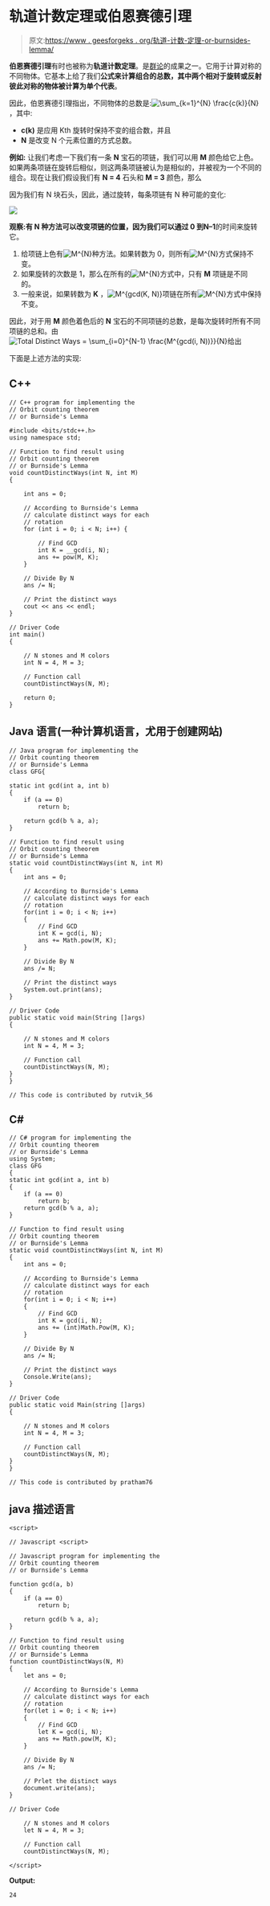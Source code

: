 # 轨道计数定理或伯恩赛德引理

> 原文:[https://www . geesforgeks . org/轨道-计数-定理-or-burnsides-lemma/](https://www.geeksforgeeks.org/orbit-counting-theorem-or-burnsides-lemma/)

**伯恩赛德引理**有时也被称为**轨道计数定理**。是[群论](https://www.geeksforgeeks.org/subgroup-and-order-of-group-mathematics/)的成果之一。它用于计算对称的不同物体。它基本上给了我们**公式来计算组合的总数，其中两个相对于旋转或反射彼此对称的物体被计算为单个代表**。

因此，伯恩赛德引理指出，不同物体的总数是:![\sum_{k=1}^{N} \frac{c(k)}{N}         ](img/bdaef7c3e940d1b78bf30efa336d6731.png "Rendered by QuickLaTeX.com")
，其中:

*   **c(k)** 是应用 Kth 旋转时保持不变的组合数，并且
*   **N** 是改变 N 个元素位置的方式总数。

**例如:**
让我们考虑一下我们有一条 **N** 宝石的项链，我们可以用 **M** 颜色给它上色。如果两条项链在旋转后相似，则这两条项链被认为是相似的，并被视为一个不同的组合。现在让我们假设我们有 **N = 4** 石头和 **M = 3** 颜色，那么

因为我们有 N 块石头，因此，通过旋转，每条项链有 N 种可能的变化:

![](img/ee1dcc7971e1723cd0e2f19cb4dc0f34.png)

**观察:**有 N 种方法可以改变项链的位置，因为我们可以通过 **0** 到**N–1**的时间来旋转它。

1.  给项链上色有![M^{N}         ](img/29e644aaea9621cee1b56fcf1ebd3b4d.png "Rendered by QuickLaTeX.com")种方法。如果转数为 0，则所有![M^{N}         ](img/29e644aaea9621cee1b56fcf1ebd3b4d.png "Rendered by QuickLaTeX.com")方式保持不变。
2.  如果旋转的次数是 1，那么在所有的![M^{N}         ](img/29e644aaea9621cee1b56fcf1ebd3b4d.png "Rendered by QuickLaTeX.com")方式中，只有 **M** 项链是不同的。
3.  一般来说，如果转数为 **K** ，![M^{gcd(K, N)} ](img/c90518eb2e2a31a147974f200ab6921a.png "Rendered by QuickLaTeX.com")项链在所有![M^{N}         ](img/29e644aaea9621cee1b56fcf1ebd3b4d.png "Rendered by QuickLaTeX.com")方式中保持不变。

因此，对于用 **M** 颜色着色后的 **N** 宝石的不同项链的总数，是每次旋转时所有不同项链的总和。由
![Total Distinct Ways = \sum_{i=0}^{N-1} \frac{M^{gcd(i, N))}}{N}    ](img/d0b09e3b4d2536f840828a913200184a.png "Rendered by QuickLaTeX.com")给出

下面是上述方法的实现:

## C++

```
// C++ program for implementing the
// Orbit counting theorem
// or Burnside's Lemma

#include <bits/stdc++.h>
using namespace std;

// Function to find result using
// Orbit counting theorem
// or Burnside's Lemma
void countDistinctWays(int N, int M)
{

    int ans = 0;

    // According to Burnside's Lemma
    // calculate distinct ways for each
    // rotation
    for (int i = 0; i < N; i++) {

        // Find GCD
        int K = __gcd(i, N);
        ans += pow(M, K);
    }

    // Divide By N
    ans /= N;

    // Print the distinct ways
    cout << ans << endl;
}

// Driver Code
int main()
{

    // N stones and M colors
    int N = 4, M = 3;

    // Function call
    countDistinctWays(N, M);

    return 0;
}
```

## Java 语言(一种计算机语言，尤用于创建网站)

```
// Java program for implementing the
// Orbit counting theorem
// or Burnside's Lemma
class GFG{

static int gcd(int a, int b)
{
    if (a == 0)
        return b;

    return gcd(b % a, a);
}

// Function to find result using
// Orbit counting theorem
// or Burnside's Lemma
static void countDistinctWays(int N, int M)
{
    int ans = 0;

    // According to Burnside's Lemma
    // calculate distinct ways for each
    // rotation
    for(int i = 0; i < N; i++)
    {
        // Find GCD
        int K = gcd(i, N);
        ans += Math.pow(M, K);
    }

    // Divide By N
    ans /= N;

    // Print the distinct ways
    System.out.print(ans);
}

// Driver Code
public static void main(String []args)
{

    // N stones and M colors
    int N = 4, M = 3;

    // Function call
    countDistinctWays(N, M);
}
}

// This code is contributed by rutvik_56
```

## C#

```
// C# program for implementing the
// Orbit counting theorem
// or Burnside's Lemma
using System;
class GFG
{
static int gcd(int a, int b)
{
    if (a == 0)
        return b;       
    return gcd(b % a, a);
}

// Function to find result using
// Orbit counting theorem
// or Burnside's Lemma
static void countDistinctWays(int N, int M)
{
    int ans = 0;

    // According to Burnside's Lemma
    // calculate distinct ways for each
    // rotation
    for(int i = 0; i < N; i++)
    {
        // Find GCD
        int K = gcd(i, N);
        ans += (int)Math.Pow(M, K);
    }

    // Divide By N
    ans /= N;

    // Print the distinct ways
    Console.Write(ans);
}

// Driver Code
public static void Main(string []args)
{

    // N stones and M colors
    int N = 4, M = 3;

    // Function call
    countDistinctWays(N, M);
}
}

// This code is contributed by pratham76
```

## java 描述语言

```
<script>

// Javascript <script>

// Javascript program for implementing the
// Orbit counting theorem
// or Burnside's Lemma

function gcd(a, b)
{
    if (a == 0)
        return b;

    return gcd(b % a, a);
}

// Function to find result using
// Orbit counting theorem
// or Burnside's Lemma
function countDistinctWays(N, M)
{
    let ans = 0;

    // According to Burnside's Lemma
    // calculate distinct ways for each
    // rotation
    for(let i = 0; i < N; i++)
    {
        // Find GCD
        let K = gcd(i, N);
        ans += Math.pow(M, K);
    }

    // Divide By N
    ans /= N;

    // Prlet the distinct ways
    document.write(ans);
}

// Driver Code

    // N stones and M colors
    let N = 4, M = 3;

    // Function call
    countDistinctWays(N, M);

</script>
```

**Output:** 

```
24
```
